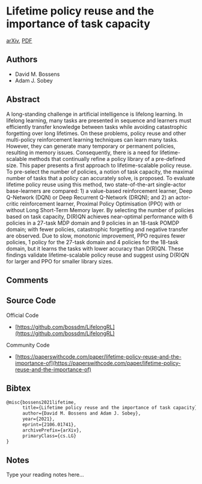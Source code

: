 
# Lifetime policy reuse and the importance of task capacity

[arXiv](https://arxiv.org/abs/2106.01741), [PDF](https://arxiv.org/pdf/2106.01741.pdf)

## Authors

- David M. Bossens
- Adam J. Sobey

## Abstract

A long-standing challenge in artificial intelligence is lifelong learning. In lifelong learning, many tasks are presented in sequence and learners must efficiently transfer knowledge between tasks while avoiding catastrophic forgetting over long lifetimes. On these problems, policy reuse and other multi-policy reinforcement learning techniques can learn many tasks. However, they can generate many temporary or permanent policies, resulting in memory issues. Consequently, there is a need for lifetime-scalable methods that continually refine a policy library of a pre-defined size. This paper presents a first approach to lifetime-scalable policy reuse. To pre-select the number of policies, a notion of task capacity, the maximal number of tasks that a policy can accurately solve, is proposed. To evaluate lifetime policy reuse using this method, two state-of-the-art single-actor base-learners are compared: 1) a value-based reinforcement learner, Deep Q-Network (DQN) or Deep Recurrent Q-Network (DRQN); and 2) an actor-critic reinforcement learner, Proximal Policy Optimisation (PPO) with or without Long Short-Term Memory layer. By selecting the number of policies based on task capacity, D(R)QN achieves near-optimal performance with 6 policies in a 27-task MDP domain and 9 policies in an 18-task POMDP domain; with fewer policies, catastrophic forgetting and negative transfer are observed. Due to slow, monotonic improvement, PPO requires fewer policies, 1 policy for the 27-task domain and 4 policies for the 18-task domain, but it learns the tasks with lower accuracy than D(R)QN. These findings validate lifetime-scalable policy reuse and suggest using D(R)QN for larger and PPO for smaller library sizes.

## Comments



## Source Code

Official Code

- [https://github.com/bossdm/LifelongRL](https://github.com/bossdm/LifelongRL)

Community Code

- [https://paperswithcode.com/paper/lifetime-policy-reuse-and-the-importance-of](https://paperswithcode.com/paper/lifetime-policy-reuse-and-the-importance-of)

## Bibtex

```tex
@misc{bossens2021lifetime,
      title={Lifetime policy reuse and the importance of task capacity}, 
      author={David M. Bossens and Adam J. Sobey},
      year={2021},
      eprint={2106.01741},
      archivePrefix={arXiv},
      primaryClass={cs.LG}
}
```

## Notes

Type your reading notes here...


